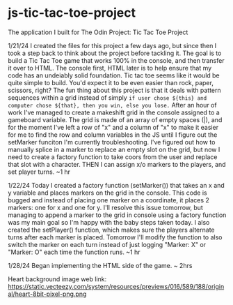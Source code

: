 # js-tic-tac-toe-project
The application I built for The Odin Project: Tic Tac Toe Project

1/21/24
I created the files for this project a few days ago, but since then I took a step back to think about the project before tackling it. 
The goal is to build a Tic Tac Toe game that works 100% in the console, and then transfer it over to HTML. The console first, HTML later is to help ensure that my code has an undeiably solid foundation. 
Tic tac toe seems like it would be quite simple to build. You'd expect it to be even easier than rock, paper, scissors, right?
The fun thing about this project is that it deals with pattern sequences within a grid instead of simply `if user chose ${this} and computer chose ${that}, then you win, else you lose.` 
After an hour of work I've managed to create a makeshift grid in the console assigned to a gameboard variable. The grid is made of an array of empty spaces (|), and for the moment I've left a row of "x" and a column of "x" to make it easier for me to find the row and column variables in the JS until I figure out the setMarker funciton I'm currently troubleshooting. 
I've figured out how to manually splice in a marker to replace an empty slot on the grid, but now I need to create a factory function to take coors from the user and replace that slot with a character. THEN I can assign x/o markers to the players, and set player turns.
~1 hr

1/22/24
Today I created a factory function (setMarker()) that takes an x and y variable and places markers on the grid in the console. This code is bugged and instead of placing one marker on a coordinate, it places 2 markers: one for x and one for y. I'll resolve this issue tomorrow, but managing to append a marker to the grid in console using a factory function was my main goal so I'm happy with the baby steps taken today. 
I also created the setPlayer() function, which makes sure the players alternate turns after each marker is placed. Tomorrow I'll modify the function to also switch the marker on each turn instead of just logging "Marker: X" or "Marker: O" each time the function runs. 
~1 hr

1/28/24
Began implementing the HTML side of the game. ~ 2hrs

Heart background image web link: https://static.vecteezy.com/system/resources/previews/016/589/188/original/heart-8bit-pixel-png.png